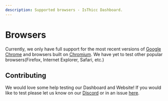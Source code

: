 ```yaml
---
description: Supported browsers - IsThicc Dashboard.
---
```


# Browsers

Currently, we only have full support for the most recent versions of [Google Chrome](https://www.google.com/chrome/) and browsers built on [Chromium](https://www.chromium.org/Home). We have yet to test other popular browsers\(Firefox, Internet Explorer, Safari, etc.\)

## Contributing

We would love some help testing our Dashboard and Website! If you would like to test please let us know on our [Discord](https://discord.isthicc.dev/) or in an issue [here](https://github.com/IsThicc/Documentation/issues/new).

